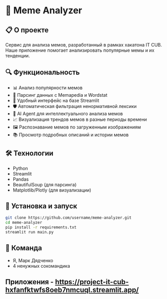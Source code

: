 # 🚀 Meme Analyzer 

## 📋 О проекте
Сервис для анализа мемов, разработанный в рамках хакатона IT CUB. Наше приложение помогает анализировать популярные мемы и их тенденции.

## 🔍 Функциональность
- 📊 Анализ популярности мемов
- 🔄 Парсинг данных с Memapedia и Wordstat
- 📱 Удобный интерфейс на базе Streamlit
- 🛡️ Автоматическая фильтрация ненормативной лексики
- 🤖 AI Agent для интеллектуального анализа мемов
- 📈 Визуализация трендов мемов в разные периоды времени
- 🖼️ Распознавание мемов по загруженным изображениям
- 📚 Просмотр подробных описаний и истории мемов
 

## 🛠️ Технологии
- Python
- Streamlit
- Pandas
- BeautifulSoup (для парсинга)
- Matplotlib/Plotly (для визуализации)

## 🚀 Установка и запуск
```bash
git clone https://github.com/username/meme-analyzer.git
cd meme-analyzer
pip install -r requirements.txt
streamlit run main.py
```

## 👥 Команда
- Я, Марк Дядченко
- 4 ненужных сокомандика


## Приложения - https://project-it-cub-hxfanfktwfs8oeb7nmcuql.streamlit.app/
